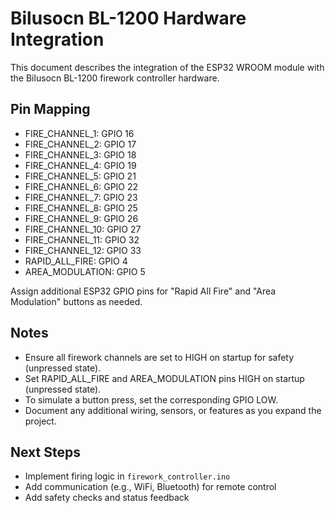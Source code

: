 # Bilusocn BL-1200 Hardware Integration

This document describes the integration of the ESP32 WROOM module with the Bilusocn BL-1200 firework controller hardware.

## Pin Mapping

- FIRE_CHANNEL_1: GPIO 16
- FIRE_CHANNEL_2: GPIO 17
- FIRE_CHANNEL_3: GPIO 18
- FIRE_CHANNEL_4: GPIO 19
- FIRE_CHANNEL_5: GPIO 21
- FIRE_CHANNEL_6: GPIO 22
- FIRE_CHANNEL_7: GPIO 23
- FIRE_CHANNEL_8: GPIO 25
- FIRE_CHANNEL_9: GPIO 26
- FIRE_CHANNEL_10: GPIO 27
- FIRE_CHANNEL_11: GPIO 32
- FIRE_CHANNEL_12: GPIO 33
- RAPID_ALL_FIRE: GPIO 4
- AREA_MODULATION: GPIO 5

Assign additional ESP32 GPIO pins for "Rapid All Fire" and "Area Modulation" buttons as needed.

## Notes

- Ensure all firework channels are set to HIGH on startup for safety (unpressed state).
- Set RAPID_ALL_FIRE and AREA_MODULATION pins HIGH on startup (unpressed state).
- To simulate a button press, set the corresponding GPIO LOW.
- Document any additional wiring, sensors, or features as you expand the project.

## Next Steps
- Implement firing logic in `firework_controller.ino`
- Add communication (e.g., WiFi, Bluetooth) for remote control
- Add safety checks and status feedback
